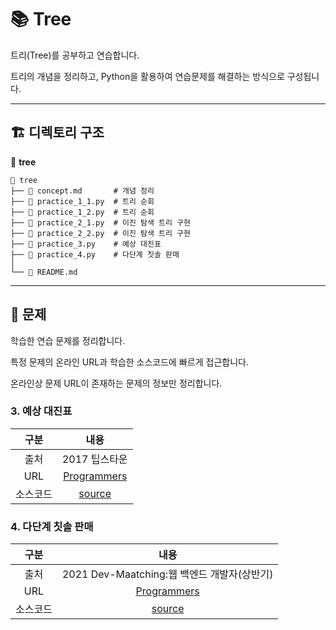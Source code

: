 # 📚 Tree

트리(Tree)를 공부하고 연습합니다. 

트리의 개념을 정리하고, Python을 활용하여 연습문제를 해결하는 방식으로 구성됩니다.

---

## 🏗️ 디렉토리 구조
📂 **tree**
```
📁 tree
├── 📄 concept.md       # 개념 정리
├── 📝 practice_1_1.py  # 트리 순회
├── 📝 practice_1_2.py  # 트리 순회
├── 📝 practice_2_1.py  # 이진 탐색 트리 구현
├── 📝 practice_2_2.py  # 이진 탐색 트리 구현
├── 📝 practice_3.py    # 예상 대진표
├── 📝 practice_4.py    # 다단계 칫솔 판매
│
└── 📜 README.md
```

---

## 📝 문제
학습한 연습 문제를 정리합니다.

특정 문제의 온라인 URL과 학습한 소스코드에 빠르게 접근합니다.

온라인상 문제 URL이 존재하는 문제의 정보만 정리합니다.

### 3. 예상 대진표

| 구분 | 내용 |
|:--:|:--:|
| 출처 | 2017 팁스타운 |
| URL | [Programmers](http://school.programmers.co.kr/learn/courses/30/lessons/12985)
| 소스코드 | [source](practice_3.py)

### 4. 다단계 칫솔 판매

| 구분 | 내용 |
|:--:|:--:|
| 출처 | 2021 Dev-Maatching:웹 백엔드 개발자(상반기) |
| URL | [Programmers](https://school.programmers.co.kr/learn/courses/30/lessons/77486)
| 소스코드 | [source](practice_4.py)